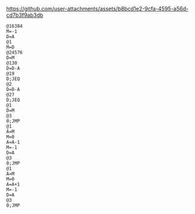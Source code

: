 


https://github.com/user-attachments/assets/b8bcd1e2-9cfa-4595-a56d-cd7b3f9ab3db



```
@16384 
M=-1 
D=A 
@1 
M=D 
@24576 
D=M 
@130 
D=D-A 
@19 
D;JEQ 
@2 
D=D-A 
@27 
D;JEQ 
@1
D=M
@3 
0;JMP 
@1 
A=M 
M=0 
A=A-1 
M=-1 
D=A 
@3 
0;JMP 
@1 
A=M 
M=0 
A=A+1 
M=-1 
D=A 
@3 
0;JMP
```
